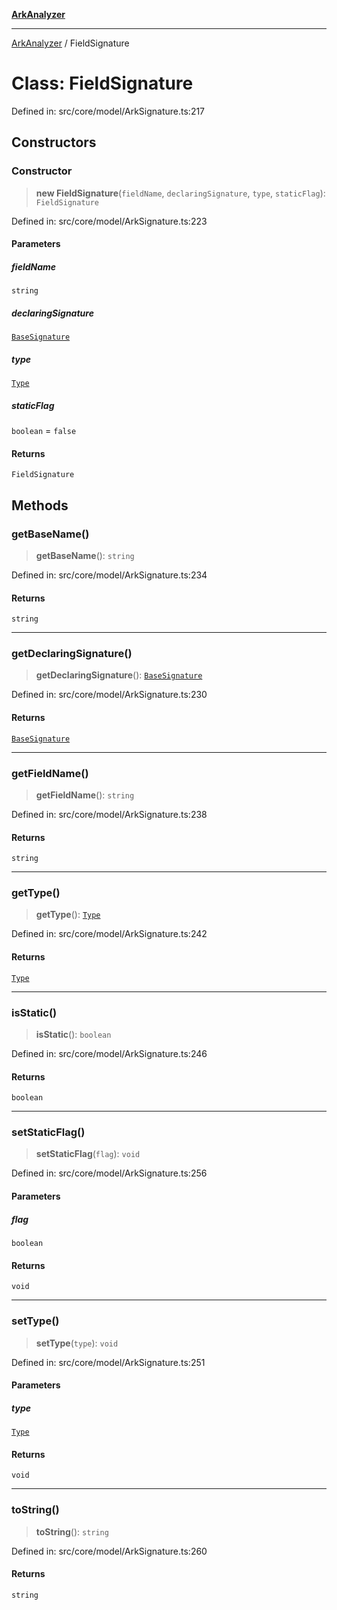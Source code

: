 [**ArkAnalyzer**](../README.md)

***

[ArkAnalyzer](../globals.md) / FieldSignature

# Class: FieldSignature

Defined in: src/core/model/ArkSignature.ts:217

## Constructors

### Constructor

> **new FieldSignature**(`fieldName`, `declaringSignature`, `type`, `staticFlag`): `FieldSignature`

Defined in: src/core/model/ArkSignature.ts:223

#### Parameters

##### fieldName

`string`

##### declaringSignature

[`BaseSignature`](../type-aliases/BaseSignature.md)

##### type

[`Type`](Type.md)

##### staticFlag

`boolean` = `false`

#### Returns

`FieldSignature`

## Methods

### getBaseName()

> **getBaseName**(): `string`

Defined in: src/core/model/ArkSignature.ts:234

#### Returns

`string`

***

### getDeclaringSignature()

> **getDeclaringSignature**(): [`BaseSignature`](../type-aliases/BaseSignature.md)

Defined in: src/core/model/ArkSignature.ts:230

#### Returns

[`BaseSignature`](../type-aliases/BaseSignature.md)

***

### getFieldName()

> **getFieldName**(): `string`

Defined in: src/core/model/ArkSignature.ts:238

#### Returns

`string`

***

### getType()

> **getType**(): [`Type`](Type.md)

Defined in: src/core/model/ArkSignature.ts:242

#### Returns

[`Type`](Type.md)

***

### isStatic()

> **isStatic**(): `boolean`

Defined in: src/core/model/ArkSignature.ts:246

#### Returns

`boolean`

***

### setStaticFlag()

> **setStaticFlag**(`flag`): `void`

Defined in: src/core/model/ArkSignature.ts:256

#### Parameters

##### flag

`boolean`

#### Returns

`void`

***

### setType()

> **setType**(`type`): `void`

Defined in: src/core/model/ArkSignature.ts:251

#### Parameters

##### type

[`Type`](Type.md)

#### Returns

`void`

***

### toString()

> **toString**(): `string`

Defined in: src/core/model/ArkSignature.ts:260

#### Returns

`string`

